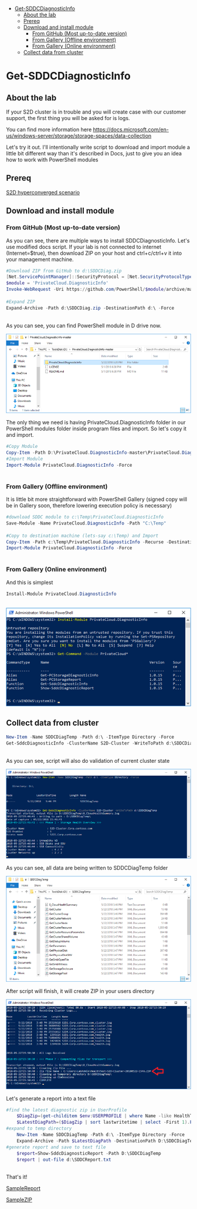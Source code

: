 <!-- TOC -->

- [Get-SDDCDiagnosticInfo](#get-sddcdiagnosticinfo)
    - [About the lab](#about-the-lab)
    - [Prereq](#prereq)
    - [Download and install module](#download-and-install-module)
        - [From GitHub (Most up-to-date version)](#from-github-most-up-to-date-version)
        - [From Gallery (Offline environment)](#from-gallery-offline-environment)
        - [From Gallery (Online environment)](#from-gallery-online-environment)
    - [Collect data from cluster](#collect-data-from-cluster)

<!-- /TOC -->

# Get-SDDCDiagnosticInfo

## About the lab

If your S2D cluster is in trouble and you will create case with our customer support, the first thing you will be asked for is logs.

You can find more information here https://docs.microsoft.com/en-us/windows-server/storage/storage-spaces/data-collection

Let's try it out. I'll intentionally write script to download and import module a little bit different way than it's described in Docs, just to give you an idea how to work with PowerShell modules

## Prereq

[S2D hyperconverged scenario](/Scenarios/S2D%20Hyperconverged/)

## Download and install module

### From GitHub (Most up-to-date version)

As you can see, there are multiple ways to install SDDCDiagnosticInfo. Let's use modified docs script. If your lab is not connected to internet (Internet=$true), then download ZIP on your host and ctrl+c/ctrl+v it into your management machine.

````PowerShell
#Download ZIP from GitHub to d:\SDDCDiag.zip
[Net.ServicePointManager]::SecurityProtocol = [Net.SecurityProtocolType]::Tls12
$module = 'PrivateCloud.DiagnosticInfo'
Invoke-WebRequest -Uri https://github.com/PowerShell/$module/archive/master.zip -OutFile d:\SDDCDiag.zip

#Expand ZIP
Expand-Archive -Path d:\SDDCDiag.zip -DestinationPath d:\ -Force
 
````

As you can see, you can find PowerShell module in D drive now.

![](/Scenarios/S2D%20Tools/Get-SDDCDiagnosticInfo/Screenshots/ExpandedZip.png)

The only thing we need is having PrivateCloud.DiagnosticInfo folder in our PowerShell modules folder inside program files and import. So let's copy it and import.

````PowerShell
#Copy Module
Copy-Item -Path D:\PrivateCloud.DiagnosticInfo-master\PrivateCloud.DiagnosticInfo -Recurse -Destination "C:\Program Files\WindowsPowerShell\Modules"
#Import Module
Import-Module PrivateCloud.DiagnosticInfo -Force
 
````

### From Gallery (Offline environment)

It is little bit more straightforward with PowerShell Gallery (signed copy will be in Gallery soon, therefore lowering execution policy is necessary)

````PowerShell
#download SDDC module to c:\Temp\PrivateCloud.DiagnosticInfo
Save-Module -Name PrivateCloud.DiagnosticInfo -Path "C:\Temp"

#Copy to destination machine (lets-say c:\Temp) and Import
Copy-Item -Path c:\Temp\PrivateCloud.DiagnosticInfo -Recurse -Destination "C:\Program Files\WindowsPowerShell\Modules" -Force
Import-Module PrivateCloud.DiagnosticInfo -Force
 
````

### From Gallery (Online environment)

And this is simplest

````PowerShell
Install-Module PrivateCloud.DiagnosticInfo
 
````

![](/Scenarios/S2D%20Tools/Get-SDDCDiagnosticInfo/Screenshots/ImportModuleGallery.png)

## Collect data from cluster

````PowerShell
New-Item -Name SDDCDiagTemp -Path d:\ -ItemType Directory -Force
Get-SddcDiagnosticInfo -ClusterName S2D-Cluster -WriteToPath d:\SDDCDiagTemp
 
````

As you can see, script will also do validation of current cluster state

![](/Scenarios/S2D%20Tools/Get-SDDCDiagnosticInfo/Screenshots/CollectData.png)

As you can see, all data are being written to SDDCDiagTemp folder

![](/Scenarios/S2D%20Tools/Get-SDDCDiagnosticInfo/Screenshots/CollectDataFolder.png)

After script will finish, it will create ZIP in your users directory

![](/Scenarios/S2D%20Tools/Get-SDDCDiagnosticInfo/Screenshots/CollectDataResult.png)

Let's generate a report into a text file

````PowerShell
#find the latest diagnostic zip in UserProfile
    $DiagZip=(get-childitem $env:USERPROFILE | where Name -like HealthTest*.zip)
    $LatestDiagPath=($DiagZip | sort lastwritetime | select -First 1).FullName
#expand to temp directory
    New-Item -Name SDDCDiagTemp -Path d:\ -ItemType Directory -Force
    Expand-Archive -Path $LatestDiagPath -DestinationPath D:\SDDCDiagTemp -Force
#generate report and save to text file
    $report=Show-SddcDiagnosticReport -Path D:\SDDCDiagTemp
    $report | out-file d:\SDDCReport.txt
    
````

That's it!

[SampleReport](/Scenarios/S2D%20Tools/Get-SDDCDiagnosticInfo/SDDCReport.txt)

[SampleZIP](/Scenarios/S2D%20Tools/Get-SDDCDiagnosticInfo/HealthTest-S2D-Cluster-20180522-1546.ZIP)
